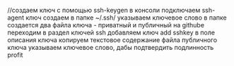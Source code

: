 //создаем ключ с помощью ssh-keygen
в консоли подключаем ssh-agent
ключ создаем в папке ~/.ssh/
указываем ключевое слово
в папке создается два файла ключа - приватный и публичный
на githube переходим в раздел ключей ssh
добавляем ключ add sshkey
в поле описания ключа копируем текстовое содержание файла публичного ключа
указываем ключевое слово, дабы подтвердить подлинность
profit
